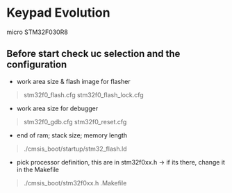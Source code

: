 # Keypad Evolution
micro STM32F030R8

Before start check uc selection and the configuration
-----------------------------------------------------

* work area size & flash image for flasher
>stm32f0_flash.cfg
>stm32f0_flash_lock.cfg

* work area size for debugger
>stm32f0_gdb.cfg
>stm32f0_reset.cfg

* end of ram; stack size; memory length
>./cmsis_boot/startup/stm32_flash.ld

* pick processor definition, this are in stm32f0xx.h -> if its there, change it in the Makefile
>./cmsis_boot/stm32f0xx.h
>.Makefile



